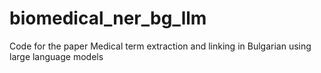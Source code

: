 # biomedical_ner_bg_llm

Code for the paper Medical term extraction and linking in Bulgarian using large language models